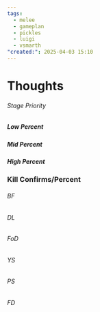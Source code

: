 ```yaml
---
tags:
  - melee
  - gameplan
  - pickles
  - luigi
  - vsmarth
"created:": 2025-04-03 15:10
---
```

# Thoughts

###### Stage Priority

##### Low Percent

##### Mid Percent

##### High Percent

### Kill Confirms/Percent
###### BF

###### DL

###### FoD

###### YS

###### PS

###### FD